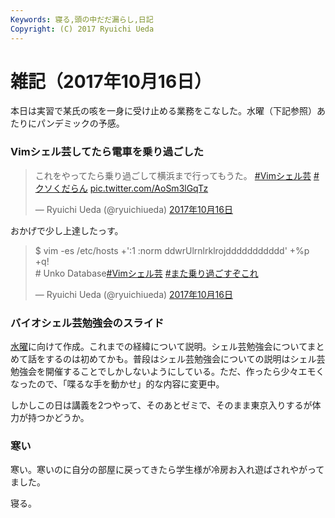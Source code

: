 ```yaml
---
Keywords: 寝る,頭の中だだ漏らし,日記
Copyright: (C) 2017 Ryuichi Ueda
---
```


# 雑記（2017年10月16日）

本日は実習で某氏の咳を一身に受け止める業務をこなした。水曜（下記参照）あたりにパンデミックの予感。

### Vimシェル芸してたら電車を乗り過ごした

<blockquote class="twitter-tweet" data-lang="ja"><p lang="ja" dir="ltr">これをやってたら乗り過ごして横浜まで行ってもうた。 <a href="https://twitter.com/hashtag/Vim%E3%82%B7%E3%82%A7%E3%83%AB%E8%8A%B8?src=hash&amp;ref_src=twsrc%5Etfw">#Vimシェル芸</a> <a href="https://twitter.com/hashtag/%E3%82%AF%E3%82%BD%E3%81%8F%E3%81%A0%E3%82%89%E3%82%93?src=hash&amp;ref_src=twsrc%5Etfw">#クソくだらん</a> <a href="https://t.co/AoSm3lGqTz">pic.twitter.com/AoSm3lGqTz</a></p>&mdash; Ryuichi Ueda (@ryuichiueda) <a href="https://twitter.com/ryuichiueda/status/919870547357552641?ref_src=twsrc%5Etfw">2017年10月16日</a></blockquote>
<script async src="//platform.twitter.com/widgets.js" charset="utf-8"></script>

おかげで少し上達したっす。

<blockquote class="twitter-tweet" data-lang="ja"><p lang="tr" dir="ltr">$ vim -es /etc/hosts +&#39;:1 :norm ddwrUlrnlrklrojddddddddddd&#39; +%p +q!<br># Unko Database<a href="https://twitter.com/hashtag/Vim%E3%82%B7%E3%82%A7%E3%83%AB%E8%8A%B8?src=hash&amp;ref_src=twsrc%5Etfw">#Vimシェル芸</a> <a href="https://twitter.com/hashtag/%E3%81%BE%E3%81%9F%E4%B9%97%E3%82%8A%E9%81%8E%E3%81%94%E3%81%99%E3%81%9E%E3%81%93%E3%82%8C?src=hash&amp;ref_src=twsrc%5Etfw">#また乗り過ごすぞこれ</a></p>&mdash; Ryuichi Ueda (@ryuichiueda) <a href="https://twitter.com/ryuichiueda/status/919871656352301056?ref_src=twsrc%5Etfw">2017年10月16日</a></blockquote>
<script async src="//platform.twitter.com/widgets.js" charset="utf-8"></script>

### バイオシェル芸勉強会のスライド

[水曜](https://bio-shell.connpass.com/event/66089/)に向けて作成。これまでの経緯について説明。シェル芸勉強会についてまとめて話をするのは初めてかも。普段はシェル芸勉強会についての説明はシェル芸勉強会を開催することでしかしないようにしている。ただ、作ったら少々エモくなったので、「喋るな手を動かせ」的な内容に変更中。

しかしこの日は講義を2つやって、そのあとゼミで、そのまま東京入りするが体力が持つかどうか。

### 寒い

寒い。寒いのに自分の部屋に戻ってきたら学生様が冷房お入れ遊ばされやがってました。



寝る。
